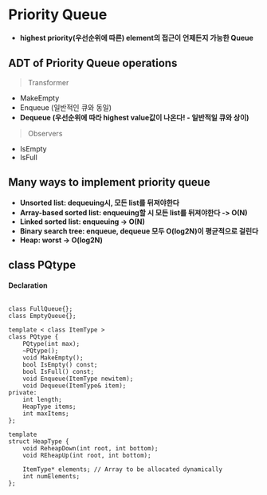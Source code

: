 Priority Queue
==================
* **highest priority(우선순위에 따른) element의 접근이 언제든지 가능한 Queue**

## ADT of Priority Queue operations
> Transformer
* MakeEmpty
* Enqueue (일반적인 큐와 동일)
* **Dequeue (우선순위에 따라 highest value값이 나온다! - 일반적일 큐와 상이)**
> Observers
* IsEmpty
* IsFull

## Many ways to implement priority queue
- **Unsorted list: dequeuing시, 모든 list를 뒤져야한다**
- **Array-based sorted list: enqueuing할 시 모든 list를 뒤져야한다 -> O(N)**
- **Linked sorted list: enqueuing -> O(N)**
- **Binary search tree: enqueue, dequeue 모두 O(log2N)이 평균적으로 걸린다**
- **Heap: worst -> O(log2N)**

## class PQtype
#### Declaration
<pre><code>
class FullQueue{};
class EmptyQueue{};

template < class ItemType >
class PQtype {
	PQtype(int max);
	~PQtype();
	void MakeEmpty();
	bool IsEmpty() const;
	bool IsFull() const;
	void Enqueue(ItemType newitem);
	void Dequeue(ItemType& item);
private:
	int length;
	HeapType<ItemType> items;
	int maxItems;
};

template <class ItemType>
struct HeapType {
	void ReheapDown(int root, int bottom);
	void REheapUp(int root, int bottom);

	ItemType* elements; // Array to be allocated dynamically
	int numElements;
};</code></pre?
